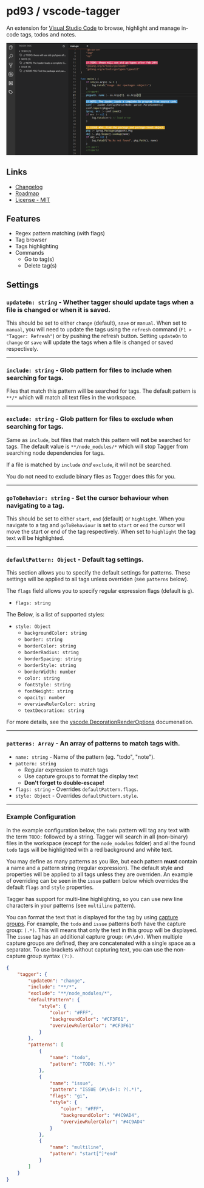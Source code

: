 # pd93 / vscode-tagger

An extension for [Visual Studio Code](https://code.visualstudio.com) to browse, highlight and manage in-code tags, todos and notes.

![screenshot](./res/screenshot.png)

## Links

- [Changelog](./CHANGELOG.md)
- [Roadmap](./ROADMAP.md)
- [License - MIT](./LICENSE)

## Features

- Regex pattern matching (with flags)
- Tag browser
- Tags highlighting
- Commands
  - Go to tag(s)
  - Delete tag(s)

## Settings

### `updateOn: string` - Whether tagger should update tags when a file is changed or when it is saved.

This should be set to either `change` (default), `save` or `manual`. When set to `manual`, you will need to update the tags using the `refresh` command (`F1 > "Tagger: Refresh"`) or by pushing the refresh button. Setting `updateOn` to `change` or `save` will update the tags when a file is changed or saved respectively.

---

### `include: string` - Glob pattern for files to include when searching for tags.

Files that match this pattern will be searched for tags. The default pattern is `**/*` which will match all text files in the workspace.

---

### `exclude: string` - Glob pattern for files to exclude when searching for tags.

Same as `include`, but files that match this pattern will **not** be searched for tags. The default value is `**/node_modules/*` which will stop Tagger from searching node dependencies for tags.

If a file is matched by `include` *and* `exclude`, it will not be searched. 

You do not need to exclude binary files as Tagger does this for you.

---

### `goToBehavior: string` - Set the cursor behaviour when navigating to a tag.

This should be set to either `start`, `end` (default) or `highlight`. When you navigate to a tag and `goToBehaviour` is set to `start` or `end` the cursor will move the start or end of the tag respectively. When set to `highlight` the tag text will be highlighted.

---

### `defaultPattern: Object` - Default tag settings.

This section allows you to specify the default settings for patterns. These settings will be applied to all tags unless overriden (see `patterns` below).

The `flags` field allows you to specify regular expression flags (default is `g`).

- `flags: string`

The  Below, is a list of supported styles:

- `style: Object`
  - `backgroundColor: string`
  - `border: string`
  - `borderColor: string`
  - `borderRadius: string`
  - `borderSpacing: string`
  - `borderStyle: string`
  - `borderWidth: number`
  - `color: string`
  - `fontStyle: string`
  - `fontWeight: string`
  - `opacity: number`
  - `overviewRulerColor: string`
  - `textDecoration: string`

For more details, see the [vscode.DecorationRenderOptions](https://code.visualstudio.com/docs/extensionAPI/vscode-api#DecorationRenderOptions) documenation.

---

### `patterns: Array` - An array of patterns to match tags with.

- `name: string` - Name of the pattern (eg. "todo", "note").
- `pattern: string`
  - Regular expression to match tags
  - Use capture groups to format the display text
  - **Don't forget to double-escape!**
- `flags: string` - Overrides `defaultPattern.flags`.
- `style: Object` - Overrides `defaultPattern.style`.

---

### Example Configuration

In the example configuration below, the `todo` pattern will tag any text with the term `TODO:` followed by a string. Tagger will search in all (non-binary) files in the workspace (except for the `node_modules` folder) and all the found `todo` tags will be highlighted with a red background and white text.

You may define as many patterns as you like, but each pattern **must** contain a name and a pattern string (regular expression). The default style and properties will be applied to all tags unless they are overriden. An example of overriding can be seen in the `issue` pattern below which overrides the default `flags` and `style` properties.

Tagger has support for multi-line highlighting, so you can use new line characters in your patterns (see `multiline` pattern).

You can format the text that is displayed for the tag by using [capture groups](). For example, the `todo` and `issue` patterns both have the capture group: `(.*)`. This will means that only the text in this group will be displayed. The `issue` tag has an additional capture group: `(#\\d+)`. When multiple capture groups are defined, they are concatenated with a single space as a separator. To use brackets without capturing text, you can use the non-capture group syntax `(?:)`.

```json
{
    "tagger": {
        "updateOn": "change",
        "include": "**/*",
        "exclude": "**/node_modules/*",
        "defaultPattern": {
            "style": {
                "color": "#FFF",
                "backgroundColor": "#CF3F61",
                "overviewRulerColor": "#CF3F61"
            }
        },
        "patterns": [
            {   
                "name": "todo",
                "pattern": "TODO: ?(.*)"
            },
            {   
                "name": "issue",
                "pattern": "ISSUE (#\\d+): ?(.*)",
                "flags": "gi",
                "style": {
                    "color": "#FFF",
                    "backgroundColor": "#4C9AD4",
                    "overviewRulerColor": "#4C9AD4"
                }
            },
            {
                "name": "multiline",
                "pattern": "start[^]*end"
            }
        ]
    }
}
```
